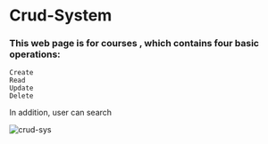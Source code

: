 # Crud-System

### This web page is for courses , which contains four basic operations:

```
Create
Read
Update
Delete

```
In addition, user can search

![crud-sys](https://user-images.githubusercontent.com/121984981/216109520-d78dbce1-0241-4ff2-9b78-6bb17f8d4344.png)


